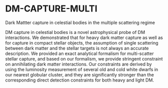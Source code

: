 # DM-CAPTURE-MULTI
Dark Mattter capture in celestial bodies in the multiple scattering regime

DM capture in celestial bodies is a novel astrophysical probe of DM interactions. We demonstrated that for heavy dark matter capture as well as for capture in compact stellar objects, the assumption of single scattering between dark matter and the stellar targets is not always an accurate description. We provided an exact analytical formalism for multi-scatter stellar capture, and based on our formalism, we provide stringent constraint on annihilating dark matter interactions. Our constraints are derived by using the luminosity measurement of several old and cold white dwarfs in our nearest globular cluster, and they are significantly stronger than the corresponding direct detection constraints for both heavy and light DM.
